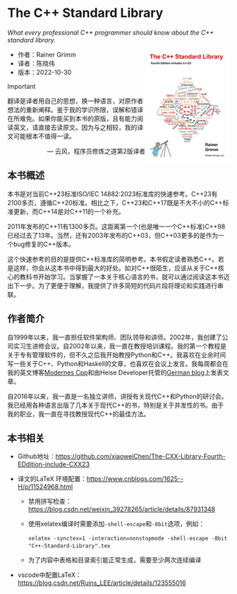 # The C++ Standard Library

*What every professional C++ programmer should know about the C++ standard library.*

 <a href=""><img src="cover.jpg" height="256px" align="right"></a>

* 作者：Rainer Grimm
* 译者：陈晓伟
* 版本：2022-10-30

> [!IMPORTANT]
> 翻译是译者用自己的思想，换一种语言，对原作者想法的重新阐释。鉴于我的学识所限，误解和错译在所难免。如果你能买到本书的原版，且有能力阅读英文，请直接去读原文。因为与之相较，我的译文可能根本不值得一读。
>
> <p align="right"> — 云风，程序员修炼之道第2版译者</p>

## 本书概述

本书是对当前C++23标准ISO/IEC 14882:2023标准库的快速参考。C++23有2100多页，遵循C++20标准。相比之下，C++23和C++17既是不大不小的C++标准更新，而C++14是对C++11的一个补充。

2011年发布的C++11有1300多页。这距离第一个(也是唯一一个C++标准)C++98已经过去了13年。当然，还有2003年发布的C++03，但C++03更多的是作为一个bug修复的C++版本。

这个快速参考的目的是提供C++标准库的简明参考。本书假定读者熟悉C++。若是这样，你会从这本书中得到最大的好处。如对C++很陌生，应该从关于C++核心的教科书开始学习。当掌握了一本关于核心语言的书，就可以通过阅读这本书迈出下一步。为了更便于理解，我提供了许多简短的代码片段将理论和实践进行串联。


## 作者简介

自1999年以来，我一直担任软件架构师、团队领导和讲师。2002年，我创建了公司实习生进修会议。自2002年以来，我一直在教授培训课程。我的第一个教程是关于专有管理软件的，但不久之后我开始教授Python和C++。我喜欢在业余时间写一些关于C++、Python和Haskell的文章，也喜欢在会议上发言。我每周都会在我的英文博客[Modernes Cpp](https://www.modernescpp.com/)和由Heise Developer托管的[German blog](https://www.grimm-jaud.de/index.php/blog)上发表文章。

自2016年以来，我一直是一名独立讲师，讲授有关现代C++和Python的研讨会。我已经用各种语言出版了几本关于现代C++的书，特别是关于并发性的书。由于我的职业，我一直在寻找教授现代C++的最佳方法。



## 本书相关

* Github地址：https://github.com/xiaoweiChen/The-CXX-Library-Fourth-EDdition-include-CXX23

* 译文的LaTeX 环境配置：https://www.cnblogs.com/1625--H/p/11524968.html
  * 禁用拼写检查：https://blog.csdn.net/weixin_39278265/article/details/87931348

  * 使用xelatex编译时需要添加`-shell-escape`和`-8bit`选项，例如：

    `xelatex -synctex=1 -interaction=nonstopmode -shell-escape -8bit "C++-Standard-Library".tex`

  * 为了内容中表格和目录索引能正常生成，需要至少两次连续编译

* vscode中配置LaTeX：https://blog.csdn.net/Ruins_LEE/article/details/123555016

